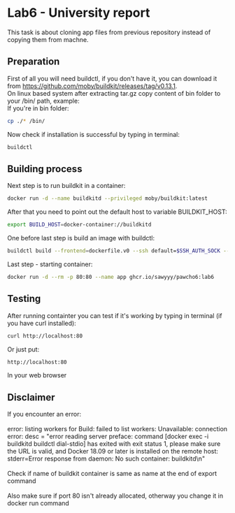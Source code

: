 # Lab6 - University report
This task is about cloning app files from previous repository instead of copying them from machne.

## Preparation
First of all you will need buildctl, if you don't have it, you can download it from https://github.com/moby/buildkit/releases/tag/v0.13.1. \
On linux based system after extracting tar.gz copy content of bin folder to your /bin/ path, example: \
If you're in bin folder:
```sh
cp ./* /bin/
```
Now check if installation is successful by typing in terminal:
```sh
buildctl
```

## Building process
Next step is to run buildkit in a container:
```sh
docker run -d --name buildkitd --privileged moby/buildkit:latest
```
After that you need to point out the default host to variable BUILDKIT_HOST:
```sh
export BUILD_HOST=docker-container://buildkitd
```
One before last step is build an image with buildctl:
```sh
buildctl build --frontend=dockerfile.v0 --ssh default=$SSH_AUTH_SOCK --local context=. --local dockerfile=. --opt build-arg:VERSION=1.0.0 --output type=image,name=ghcr.io/sawyyy/pawcho6:lab6,push=true
```
Last step - starting container:
```sh
docker run -d --rm -p 80:80 --name app ghcr.io/sawyyy/pawcho6:lab6
```
## Testing
After running containter you can test if it's working by typing in terminal (if you have curl installed):
```sh
curl http://localhost:80
```
Or just put:
```sh
http://localhost:80
```
In your web browser

## Disclaimer
If you encounter an error: \
\
error: listing workers for Build: failed to list workers: Unavailable: connection error: desc = "error reading server preface: command [docker exec -i buildkitd buildctl dial-stdio] has exited with exit status 1, please make sure the URL is valid, and Docker 18.09 or later is installed on the remote host: stderr=Error response from daemon: No such container: buildkitd\n"
\
\
Check if name of buildkit container is same as name at the end of export command
\
\
Also make sure if port 80 isn't already allocated, otherway you change it in docker run command



